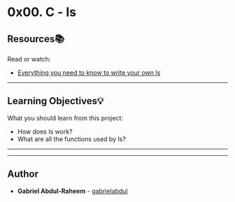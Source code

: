 # 0x00. C - ls

## Resources:books:
Read or watch:
* [Everything you need to know to write your own ls](https://intranet.hbtn.io/rltoken/So9h28IUm8TABkbMn02EiQ)

---
## Learning Objectives:bulb:
What you should learn from this project:

* How does ls work?
* What are all the functions used by ls?

---
---

## Author
* **Gabriel Abdul-Raheem** - [gabrielabdul](https://github.com/gabrielabdul)